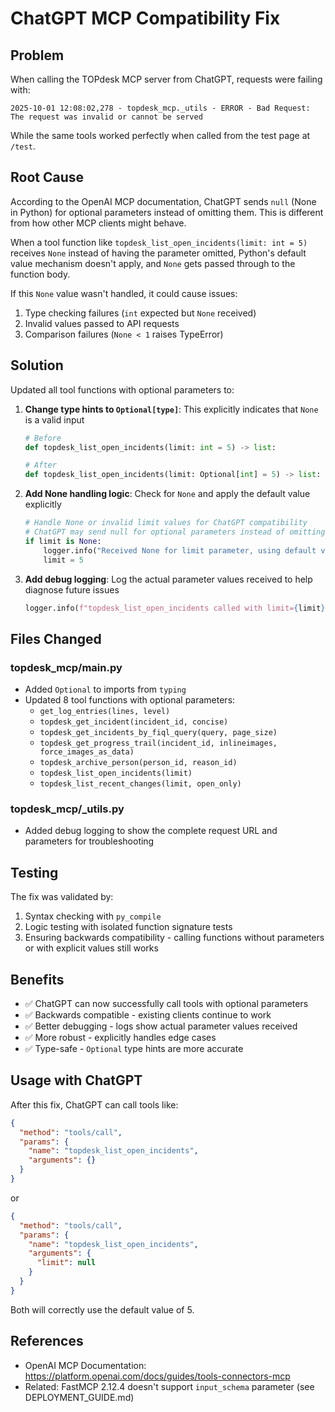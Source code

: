 # ChatGPT MCP Compatibility Fix

## Problem
When calling the TOPdesk MCP server from ChatGPT, requests were failing with:
```
2025-10-01 12:08:02,278 - topdesk_mcp._utils - ERROR - Bad Request: The request was invalid or cannot be served
```

While the same tools worked perfectly when called from the test page at `/test`.

## Root Cause
According to the OpenAI MCP documentation, ChatGPT sends `null` (None in Python) for optional parameters instead of omitting them. This is different from how other MCP clients might behave.

When a tool function like `topdesk_list_open_incidents(limit: int = 5)` receives `None` instead of having the parameter omitted, Python's default value mechanism doesn't apply, and `None` gets passed through to the function body.

If this `None` value wasn't handled, it could cause issues:
1. Type checking failures (`int` expected but `None` received)
2. Invalid values passed to API requests
3. Comparison failures (`None < 1` raises TypeError)

## Solution
Updated all tool functions with optional parameters to:

1. **Change type hints to `Optional[type]`**: This explicitly indicates that `None` is a valid input
   ```python
   # Before
   def topdesk_list_open_incidents(limit: int = 5) -> list:
   
   # After  
   def topdesk_list_open_incidents(limit: Optional[int] = 5) -> list:
   ```

2. **Add None handling logic**: Check for `None` and apply the default value explicitly
   ```python
   # Handle None or invalid limit values for ChatGPT compatibility
   # ChatGPT may send null for optional parameters instead of omitting them
   if limit is None:
       logger.info("Received None for limit parameter, using default value of 5")
       limit = 5
   ```

3. **Add debug logging**: Log the actual parameter values received to help diagnose future issues
   ```python
   logger.info(f"topdesk_list_open_incidents called with limit={limit} (type: {type(limit).__name__})")
   ```

## Files Changed

### topdesk_mcp/main.py
- Added `Optional` to imports from `typing`
- Updated 8 tool functions with optional parameters:
  - `get_log_entries(lines, level)`
  - `topdesk_get_incident(incident_id, concise)`
  - `topdesk_get_incidents_by_fiql_query(query, page_size)`
  - `topdesk_get_progress_trail(incident_id, inlineimages, force_images_as_data)`
  - `topdesk_archive_person(person_id, reason_id)`
  - `topdesk_list_open_incidents(limit)`
  - `topdesk_list_recent_changes(limit, open_only)`

### topdesk_mcp/_utils.py
- Added debug logging to show the complete request URL and parameters for troubleshooting

## Testing
The fix was validated by:
1. Syntax checking with `py_compile`
2. Logic testing with isolated function signature tests
3. Ensuring backwards compatibility - calling functions without parameters or with explicit values still works

## Benefits
- ✅ ChatGPT can now successfully call tools with optional parameters
- ✅ Backwards compatible - existing clients continue to work
- ✅ Better debugging - logs show actual parameter values received
- ✅ More robust - explicitly handles edge cases
- ✅ Type-safe - `Optional` type hints are more accurate

## Usage with ChatGPT
After this fix, ChatGPT can call tools like:

```json
{
  "method": "tools/call",
  "params": {
    "name": "topdesk_list_open_incidents",
    "arguments": {}
  }
}
```

or

```json
{
  "method": "tools/call",
  "params": {
    "name": "topdesk_list_open_incidents",
    "arguments": {
      "limit": null
    }
  }
}
```

Both will correctly use the default value of 5.

## References
- OpenAI MCP Documentation: https://platform.openai.com/docs/guides/tools-connectors-mcp
- Related: FastMCP 2.12.4 doesn't support `input_schema` parameter (see DEPLOYMENT_GUIDE.md)
